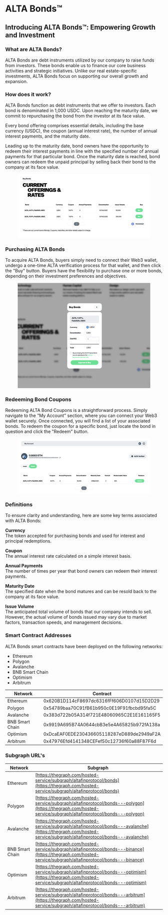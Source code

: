 # ALTA Bonds™

## Introducing ALTA Bonds™: Empowering Growth and Investment

### What are ALTA Bonds?

ALTA Bonds are debt instruments utilized by our company to raise funds from investors. These bonds enable us to finance our core business activities and strategic initiatives. Unlike our real estate-specific investments, ALTA Bonds focus on supporting our overall growth and expansion.

### How does it work?

ALTA Bonds function as debt instruments that we offer to investors. Each bond is denominated in 1,000 USDC. Upon reaching the maturity date, we commit to repurchasing the bond from the investor at its face value.

Every bond offering comprises essential details, including the base currency (USDC), the coupon (annual interest rate), the number of annual interest payments, and the maturity date.

Leading up to the maturity date, bond owners have the opportunity to redeem their interest payments in line with the specified number of annual payments for that particular bond. Once the maturity date is reached, bond owners can redeem the unpaid principal by selling back their bond to the company at its face value.

<figure><img src="../../.gitbook/assets/altabonds.png" alt=""><figcaption></figcaption></figure>

### Purchasing ALTA Bonds

To acquire ALTA Bonds, buyers simply need to connect their Web3 wallet, undergo a one-time ALTA verification process for that wallet, and then click the "Buy" button. Buyers have the flexibility to purchase one or more bonds, depending on their investment preferences and objectives.

<figure><img src="../../.gitbook/assets/buyaltabonds.png" alt=""><figcaption></figcaption></figure>

### Redeeming Bond Coupons

Redeeming ALTA Bond Coupons is a straightforward process. Simply navigate to the "My Account" section, where you can connect your Web3 wallet securely. Once connected, you will find a list of your associated bonds. To redeem the coupon for a specific bond, just locate the bond in question and click the "Redeem" button.

<figure><img src="../../.gitbook/assets/redeemingaltabonds.png" alt=""><figcaption></figcaption></figure>

### Definitions

To ensure clarity and understanding, here are some key terms associated with ALTA Bonds:

**Currency**\
The token accepted for purchasing bonds and used for interest and principal redemptions.

**Coupon**\
The annual interest rate calculated on a simple interest basis.

**Annual Payments**\
The number of times per year that bond owners can redeem their interest payments.

**Maturity Date**\
The specified date when the bond matures and can be resold back to the company at its face value.

**Issue Volume**\
The anticipated total volume of bonds that our company intends to sell. However, the actual volume of bonds issued may vary due to market factors, transaction speeds, and management decisions.

### Smart Contract Addresses

ALTA Bonds smart contracts have been deployed on the following networks:

* Ethereum
* Polygon
* Avalanche
* BNB Smart Chain
* Optimism
* Arbitrum

| Network         | Contract                                   |
| --------------- | ------------------------------------------ |
| Ethereum        | 0x620B1D114cF8697dc6316fFf606D0107d15D2D29 |
| Polygon         | 0x54789baa70C91fB61b950c0E19F91fbcbd95fa5C |
| Avalanche       | 0x383d722b05A314f721E48060965C2E1E161165F5 |
| BNB Smart Chain | 0x9919A695B74A0644cbB3e5e4A65825b972fA138a |
| Optimism        | 0xDcaEAF0EDE230436605118287eD889de2949aF2A |
| Arbitrum        | 0x47976Efd4141348CEFef50c12736f60a88F87F6d |

### Subgraph URL's

| Network         | Subgraph                                                                                                                                                         |
| --------------- | ---------------------------------------------------------------------------------------------------------------------------------------------------------------- |
| Ethereum        | [https://thegraph.com/hosted-service/subgraph/altafinprotocol/bonds](https://thegraph.com/hosted-service/subgraph/altafinprotocol/bonds)                         |
| Polygon         | [https://thegraph.com/hosted-service/subgraph/altafinprotocol/bonds---polygon](https://thegraph.com/hosted-service/subgraph/altafinprotocol/bonds---polygon)     |
| Avalanche       | [https://thegraph.com/hosted-service/subgraph/altafinprotocol/bonds---avalanche](https://thegraph.com/hosted-service/subgraph/altafinprotocol/bonds---avalanche) |
| BNB Smart Chain | [https://thegraph.com/hosted-service/subgraph/altafinprotocol/bonds---binance](https://thegraph.com/hosted-service/subgraph/altafinprotocol/bonds---binance)     |
| Optimism        | [https://thegraph.com/hosted-service/subgraph/altafinprotocol/bonds---optimism](https://thegraph.com/hosted-service/subgraph/altafinprotocol/bonds---optimism)   |
| Arbitrum        | [https://thegraph.com/hosted-service/subgraph/altafinprotocol/bonds---arbitrum](https://thegraph.com/hosted-service/subgraph/altafinprotocol/bonds---arbitrum)   |
